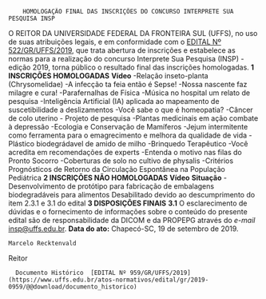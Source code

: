         HOMOLOGAÇÃO FINAL DAS INSCRIÇÕES DO CONCURSO INTERPRETE SUA PESQUISA INSP  

 O REITOR DA UNIVERSIDADE FEDERAL DA FRONTEIRA SUL (UFFS), no uso de suas atribuições legais, e em conformidade com o [EDITAL Nº 522/GR/UFFS/2019](https://www.uffs.edu.br/atos-normativos/edital/gr/2019-0522), que trata abertura de inscrições e estabelece as normas para a realização do concurso Interprete Sua Pesquisa (INSP) - edição 2019, torna público o resultado final das inscrições homologadas.   **1 INSCRIÇÕES HOMOLOGADAS**     **Vídeo**     -Relação inseto-planta (Chrysomelidae)     -A infecção ta feia então é Sepse!     -Nossa nascente faz milagre e cura!     -Parafernalhas de Física     -Música no hospital um relato de pesquisa     -Inteligência Artificial (IA) aplicada ao mapeamento de suscetibilidade a deslizamentos     -Você sabe o que é homeopatia?     -Câncer de colo uterino - Projeto de pesquisa     -Plantas medicinais em ação combate à depressão     -Ecologia e Conservação de Mamíferos     -Jejum intermitente como ferramenta para o emagrecimento e melhora da qualidade de vida     -Plástico biodegrádavel de amido de milho     -Brinquedo Terapêutico     -Você acredita em recomendações de experts     -Entenda o motivo nas filas do Pronto Socorro     -Coberturas de solo no cultivo de physalis     -Critérios Prognósticos de Retorno da Circulação Espontânea na População Pediátrica       **2 INSCRIÇÕES NÃO HOMOLOGADAS**     **Vídeo**   **Situação**     -Desenvolvimento de protótipo para fabricação de embalagens biodegradáveis para alimentos   Desabilitado devido ao descumprimento do item 2.3.1 e 3.1 do edital      **3 DISPOSIÇÕES FINAIS** **3.1** O esclarecimento de dúvidas e o fornecimento de informações sobre o conteúdo do presente edital são de responsabilidade da DICOM e da PROPEPG através do *e-mail*  insp@uffs.edu.br.        **Data do ato:** Chapecó-SC, 19 de setembro de 2019.   
 

    Marcelo Recktenvald   
 Reitor 

      Documento Histórico  [EDITAL Nº 959/GR/UFFS/2019](https://www.uffs.edu.br/atos-normativos/edital/gr/2019-0959/@@download/documento_historico)     
      